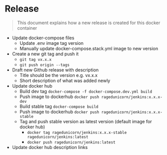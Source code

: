 # Release

> This document explains how a new release is created for this docker container

* Update docker-compose files
  * Update .env image tag version
  * Manually update docker-compose.stack.yml image to new version
* Create a new git tag and push it
  * `git tag vx.x.x`
  * `git push origin --tags`
* Draft new Github release with description
  * Title should be the version e.g. vx.x.x
  * Short description of what was added newly
* Update docker hub
  * Build dev tag `docker-compose -f docker-compose.dev.yml build`
  * Push image to dockerhub `docker push ragedunicorn/jenkins:x.x.x-dev`
  * Build stable tag `docker-compose build`
  * Push image to dockerhub `docker push ragedunicorn/jenkins:x.x.x-stable`
  * Tag and push stable version as latest version (default image for docker hub)
    * `docker tag ragedunicorn/jenkins:x.x.x-stable ragedunicorn/jenkins:latest`
    * `docker push ragedunicorn/jenkins:latest`
* Update docker hub description links
